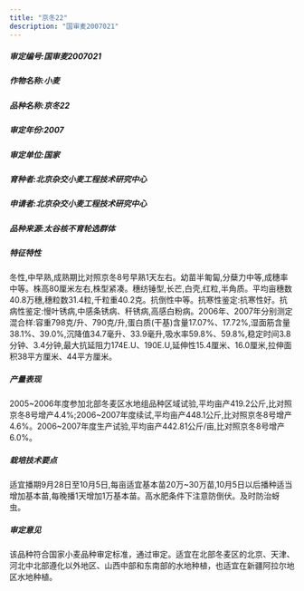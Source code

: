 ```yaml
---
title: "京冬22"
description: "国审麦2007021"
---
```

##### 审定编号:国审麦2007021

##### 作物名称:小麦

##### 品种名称:京冬22

##### 审定年份:2007

##### 审定单位:国家

##### 育种者:北京杂交小麦工程技术研究中心

##### 申请者:北京杂交小麦工程技术研究中心

##### 品种来源:太谷核不育轮选群体

##### 特征特性
冬性,中早熟,成熟期比对照京冬8号早熟1天左右。幼苗半匍匐,分蘖力中等,成穗率中等。株高80厘米左右,株型紧凑。穗纺锤型,长芒,白壳,红粒,半角质。平均亩穗数40.8万穗,穗粒数31.4粒,千粒重40.2克。抗倒性中等。抗寒性鉴定:抗寒性好。抗病性鉴定:慢叶锈病,中感条锈病、秆锈病,高感白粉病。2006年、2007年分别测定混合样:容重798克/升、790克/升,蛋白质(干基)含量17.07%、17.72%,湿面筋含量38.1%、39.0%,沉降值34.7毫升、33.9毫升,吸水率59.8%、59.8%,稳定时间3.8分钟、3.4分钟,最大抗延阻力174E.U、190E.U,延伸性15.4厘米、16.0厘米,拉伸面积38平方厘米、44平方厘米。

##### 产量表现
2005~2006年度参加北部冬麦区水地组品种区域试验,平均亩产419.2公斤,比对照京冬8号增产4.4%;2006~2007年度续试,平均亩产448.1公斤,比对照京冬8号增产4.6%。2006~2007年度生产试验,平均亩产442.81公斤/亩,比对照京冬8号增产6.0%。

##### 栽培技术要点
适宜播期9月28日至10月5日,每亩适宜基本苗20万~30万苗,10月5日以后播种适当增加基本苗,每晚播1天增加1万基本苗。高水肥条件下注意防倒伏。及时防治蚜虫。

##### 审定意见
该品种符合国家小麦品种审定标准，通过审定。适宜在北部冬麦区的北京、天津、河北中北部遵化以外地区、山西中部和东南部的水地种植，也适宜在新疆阿拉尔地区水地种植。
